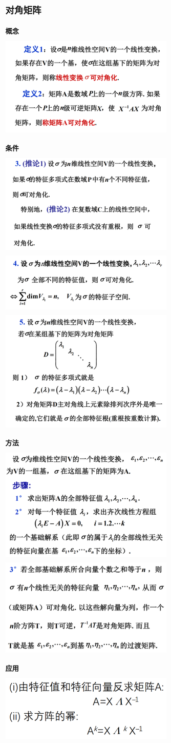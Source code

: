 # 对角矩阵

## 概念

![](images/2021-05-17-09-19-27.png)

## 条件

![](images/2021-05-17-09-40-50.png)

![](images/2021-05-17-09-42-24.png)

![](images/2021-05-20-08-20-25.png)

## 方法

![](images/2021-05-20-08-23-04.png)

![](images/2021-05-20-08-28-54.png)

## 应用

![](images/2021-05-20-08-46-37.png)
